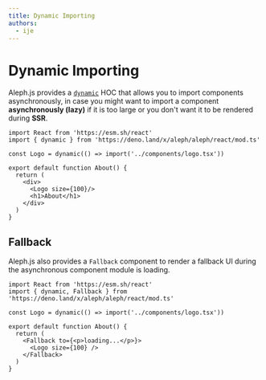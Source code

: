 ```yaml
---
title: Dynamic Importing
authors:
  - ije
---
```


# Dynamic Importing

Aleph.js provides a [`dynamic`](/docs/api-reference/aleph/react/mod.ts#dynamic) HOC that allows you to import components asynchronously, in case you might want to import a component **asynchronously (lazy)** if it is too large or you don't want it to be rendered during **SSR**.

```tsx
import React from 'https://esm.sh/react'
import { dynamic } from 'https://deno.land/x/aleph/aleph/react/mod.ts'

const Logo = dynamic(() => import('../components/logo.tsx'))

export default function About() {
  return (
    <div>
      <Logo size={100}/>
      <h1>About</h1>
    </div>
  )
}
```

## Fallback

Aleph.js also provides a `Fallback` component to render a fallback UI during the asynchronous component module is loading.

```tsx
import React from 'https://esm.sh/react'
import { dynamic, Fallback } from 'https://deno.land/x/aleph/aleph/react/mod.ts'

const Logo = dynamic(() => import('../components/logo.tsx'))

export default function About() {
  return (
    <Fallback to={<p>loading...</p>}>
      <Logo size={100} />
    </Fallback>
  )
}
